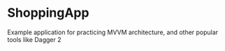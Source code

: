 # ShoppingApp
Example application for practicing MVVM architecture, and other popular tools like Dagger 2
